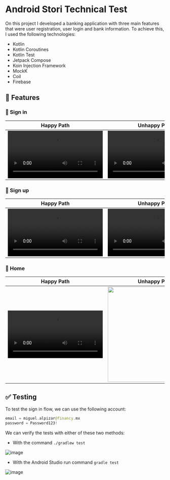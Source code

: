 # Android Stori Technical Test

On this project I developed a banking application with three main features that were user registration, user login and bank information. To achieve this, I used the following technologies:

- Kotlin
- Kotlin Coroutines
- Kotlin Test
- Jetpack Compose
- Koin Injection Framework
- MockK
- Coil
- Firebase

## 🔖 Features

### 🎯 Sign in

Happy Path | Unhappy Path
--- | --- 
<video src="https://github.com/user-attachments/assets/482cc2a7-5b95-4113-9cba-ab3ebc8527e1"> | <video src="https://github.com/user-attachments/assets/4cc8b28b-6c35-4559-a32c-fc31377cf754">


### 🎯 Sign up

Happy Path | Unhappy Path
--- | --- 
<video src="https://github.com/user-attachments/assets/e006aabd-f1db-4ab4-9268-5aa7faa0fdb0"> | <video src="https://github.com/user-attachments/assets/1c17a1be-d329-4b16-9329-e52d445d754c">

### 🎯 Home

Happy Path | Unhappy Path
--- | --- 
<video src="https://github.com/user-attachments/assets/68345f9c-2f60-4e1b-b9c6-d3daa1e7b214"> | <img src="https://github.com/user-attachments/assets/b35f555a-f617-422f-af3f-95cb71078bc9"  width="300">


## ✅ Testing

To test the sign in flow, we can use the following account:

```kt
email = miguel.alpizar@financy.mx
password = Password123!
```

We can verify the tests with either of these two methods:

- With the command `./gradlew test`

![image](https://github.com/user-attachments/assets/92911d43-be61-4ee3-a9eb-4bb15b0334ca)

- With the Android Studio run command `gradle test`

![image](https://github.com/user-attachments/assets/e9b44ccc-13b5-4e78-b75e-d6031897620f)
